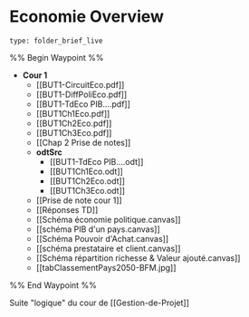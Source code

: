 # Economie Overview
 
```ccard
type: folder_brief_live
```
 
%% Begin Waypoint %%
- **Cour 1**
	- [[BUT1-CircuitEco.pdf]]
	- [[BUT1-DiffPoliEco.pdf]]
	- [[BUT1-TdEco PIB....pdf]]
	- [[BUT1Ch1Eco.pdf]]
	- [[BUT1Ch2Eco.pdf]]
	- [[BUT1Ch3Eco.pdf]]
	- [[Chap 2 Prise de notes]]
	- **odtSrc**
		- [[BUT1-TdEco PIB....odt]]
		- [[BUT1Ch1Eco.odt]]
		- [[BUT1Ch2Eco.odt]]
		- [[BUT1Ch3Eco.odt]]
	- [[Prise de note cour 1]]
	- [[Réponses TD]]
	- [[Schéma économie politique.canvas]]
	- [[schéma PIB d'un pays.canvas]]
	- [[Schéma Pouvoir d'Achat.canvas]]
	- [[schéma prestataire et client.canvas]]
	- [[Schéma répartition richesse & Valeur ajouté.canvas]]
	- [[tabClassementPays2050-BFM.jpg]]

%% End Waypoint %%

Suite "logique" du cour de [[Gestion-de-Projet]]
